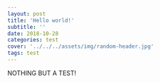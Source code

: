 ```yaml
---
layout: post
title: 'Hello world!'
subtitle: ''
date: 2018-10-28
categories: test
cover: '../../../assets/img/random-header.jpg'
tags: test
---
```


NOTHING BUT A TEST!
